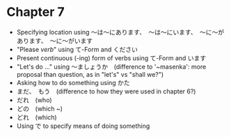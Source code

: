 # Chapter 7

- Specifying location using ～は～にあります、　～は～にいます、　～に～があります、　～に～がいます
- "Please _verb_" using て-Form and ください
- Present continuous (-ing) form of verbs using て-Form and います
- "Let's do ..." using ～ましょうか　(difference to '~masenka': more proposal than question, as in "let's" vs "shall we?")
- Asking how to do something using かた
- まだ、　もう　(difference to how they were used in chapter 6?)
- だれ　(who)
- どの　(which ~)
- どれ　(which)
- Using で to specify means of doing something
